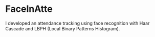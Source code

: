 # FaceInAtte
I developed an attendance tracking using face recognition with Haar Cascade and LBPH (Local Binary Patterns Histogram).
